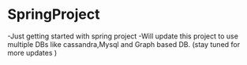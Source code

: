 # SpringProject

-Just getting started with spring project
-Will update this project to use multiple DBs like cassandra,Mysql and Graph based DB. (stay tuned for more updates )

